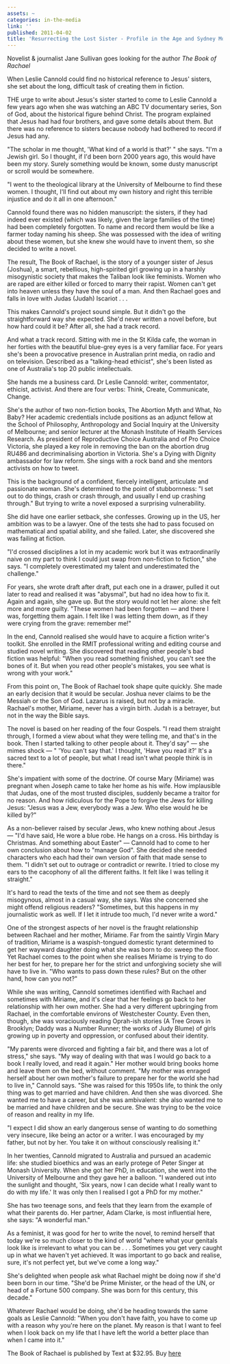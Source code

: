 ```yaml
---
assets: ~
categories: in-the-media
link: ''
published: 2011-04-02
title: 'Resurrecting the Lost Sister - Profile in the Age and Sydney Morning Herald '
---
```

Novelist & journalist Jane Sullivan goes looking for the author *The Book of Rachael*

When Leslie Cannold could find no historical reference to Jesus' sisters, she set about the long, difficult task of creating them in fiction.

THE urge to write about Jesus's sister started to come to Leslie Cannold a few years ago when she was watching an ABC TV documentary series, Son of God, about the historical figure behind Christ. The program explained that Jesus had had four brothers, and gave some details about them. But there was no reference to sisters because nobody had bothered to record if Jesus had any.

"The scholar in me thought, 'What kind of a world is that?' " she says. "I'm a Jewish girl. So I thought, if I'd been born 2000 years ago, this would have been my story. Surely something would be known, some dusty manuscript or scroll would be somewhere.

"I went to the theological library at the University of Melbourne to find these women. I thought, I'll find out about my own history and right this terrible injustice and do it all in one afternoon."

Cannold found there was no hidden manuscript: the sisters, if they had indeed ever existed (which was likely, given the large families of the time) had been completely forgotten. To name and record them would be like a farmer today naming his sheep. She was possessed with the idea of writing about these women, but she knew she would have to invent them, so she decided to write a novel.

The result, The Book of Rachael, is the story of a younger sister of Jesus (Joshua), a smart, rebellious, high-spirited girl growing up in a harshly misogynistic society that makes the Taliban look like feminists. Women who are raped are either killed or forced to marry their rapist. Women can't get into heaven unless they have the soul of a man. And then Rachael goes and falls in love with Judas (Judah) Iscariot . . .

This makes Cannold's project sound simple. But it didn't go the straightforward way she expected. She'd never written a novel before, but how hard could it be? After all, she had a track record.

And what a track record. Sitting with me in the St Kilda cafe, the woman in her forties with the beautiful blue-grey eyes is a very familiar face. For years she's been a provocative presence in Australian print media, on radio and on television. Described as a "talking-head ethicist", she's been listed as one of Australia's top 20 public intellectuals.

She hands me a business card. Dr Leslie Cannold: writer, commentator, ethicist, activist. And there are four verbs: Think, Create, Communicate, Change.

She's the author of two non-fiction books, The Abortion Myth and What, No Baby? Her academic credentials include positions as an adjunct fellow at the School of Philosophy, Anthropology and Social Inquiry at the University of Melbourne; and senior lecturer at the Monash Institute of Health Services Research. As president of Reproductive Choice Australia and of Pro Choice Victoria, she played a key role in removing the ban on the abortion drug RU486 and decriminalising abortion in Victoria. She's a Dying with Dignity ambassador for law reform. She sings with a rock band and she mentors activists on how to tweet.

This is the background of a confident, fiercely intelligent, articulate and passionate woman. She's determined to the point of stubbornness: "I set out to do things, crash or crash through, and usually I end up crashing through." But trying to write a novel exposed a surprising vulnerability.

She did have one earlier setback, she confesses. Growing up in the US, her ambition was to be a lawyer. One of the tests she had to pass focused on mathematical and spatial ability, and she failed. Later, she discovered she was failing at fiction.

"I'd crossed disciplines a lot in my academic work but it was extraordinarily naive on my part to think I could just swap from non-fiction to fiction," she says. "I completely overestimated my talent and underestimated the challenge."

For years, she wrote draft after draft, put each one in a drawer, pulled it out later to read and realised it was "abysmal", but had no idea how to fix it. Again and again, she gave up. But the story would not let her alone: she felt more and more guilty. "These women had been forgotten — and there I was, forgetting them again. I felt like I was letting them down, as if they were crying from the grave: remember me!"

In the end, Cannold realised she would have to acquire a fiction writer's toolkit. She enrolled in the RMIT professional writing and editing course and studied novel writing. She discovered that reading other people's bad fiction was helpful: "When you read something finished, you can't see the bones of it. But when you read other people's mistakes, you see what is wrong with your work."

From this point on, The Book of Rachael took shape quite quickly. She made an early decision that it would be secular. Joshua never claims to be the Messiah or the Son of God. Lazarus is raised, but not by a miracle. Rachael's mother, Miriame, never has a virgin birth. Judah is a betrayer, but not in the way the Bible says.

The novel is based on her reading of the four Gospels. "I read them straight through, I formed a view about what they were telling me, and that's in the book. Then I started talking to other people about it. They'd say" — she mimes shock — " 'You can't say that.' I thought, 'Have you read it?' It's a sacred text to a lot of people, but what I read isn't what people think is in there."

She's impatient with some of the doctrine. Of course Mary (Miriame) was pregnant when Joseph came to take her home as his wife. How implausible that Judas, one of the most trusted disciples, suddenly became a traitor for no reason. And how ridiculous for the Pope to forgive the Jews for killing Jesus: "Jesus was a Jew, everybody was a Jew. Who else would he be killed by?"

As a non-believer raised by secular Jews, who knew nothing about Jesus — "I'd have said, He wore a blue robe. He hangs on a cross. His birthday is Christmas. And something about Easter" — Cannold had to come to her own conclusion about how to "manage God". She decided she needed characters who each had their own version of faith that made sense to them. "I didn't set out to outrage or contradict or rewrite. I tried to close my ears to the cacophony of all the different faiths. It felt like I was telling it straight."

It's hard to read the texts of the time and not see them as deeply misogynous, almost in a casual way, she says. Was she concerned she might offend religious readers? "Sometimes, but this happens in my journalistic work as well. If I let it intrude too much, I'd never write a word."

One of the strongest aspects of her novel is the fraught relationship between Rachael and her mother, Miriame. Far from the saintly Virgin Mary of tradition, Miriame is a waspish-tongued domestic tyrant determined to get her wayward daughter doing what she was born to do: sweep the floor. Yet Rachael comes to the point when she realises Miriame is trying to do her best for her, to prepare her for the strict and unforgiving society she will have to live in. "Who wants to pass down these rules? But on the other hand, how can you not?"

While she was writing, Cannold sometimes identified with Rachael and sometimes with Miriame, and it's clear that her feelings go back to her relationship with her own mother. She had a very different upbringing from Rachael, in the comfortable environs of Westchester County. Even then, though, she was voraciously reading Oprah-ish stories (A Tree Grows in Brooklyn; Daddy was a Number Runner; the works of Judy Blume) of girls growing up in poverty and oppression, or confused about their identity.

"My parents were divorced and fighting a fair bit, and there was a lot of stress," she says. "My way of dealing with that was I would go back to a book I really loved, and read it again." Her mother would bring books home and leave them on the bed, without comment. "My mother was enraged herself about her own mother's failure to prepare her for the world she had to live in," Cannold says. "She was raised for this 1950s life, to think the only thing was to get married and have children. And then she was divorced. She wanted me to have a career, but she was ambivalent: she also wanted me to be married and have children and be secure. She was trying to be the voice of reason and reality in my life.

"I expect I did show an early dangerous sense of wanting to do something very insecure, like being an actor or a writer. I was encouraged by my father, but not by her. You take it on without consciously realising it."

In her twenties, Cannold migrated to Australia and pursued an academic life: she studied bioethics and was an early protege of Peter Singer at Monash University. When she got her PhD, in education, she went into the University of Melbourne and they gave her a balloon. "I wandered out into the sunlight and thought, 'Six years, now I can decide what I really want to do with my life.' It was only then I realised I got a PhD for my mother."

She has two teenage sons, and feels that they learn from the example of what their parents do. Her partner, Adam Clarke, is most influential here, she says: "A wonderful man."

As a feminist, it was good for her to write the novel, to remind herself that today we're so much closer to the kind of world "where what your genitals look like is irrelevant to what you can be . . . Sometimes you get very caught up in what we haven't yet achieved. It was important to go back and realise, sure, it's not perfect yet, but we've come a long way."

She's delighted when people ask what Rachael might be doing now if she'd been born in our time. "She'd be Prime Minister, or the head of the UN, or head of a Fortune 500 company. She was born for this century, this decade."

Whatever Rachael would be doing, she'd be heading towards the same goals as Leslie Cannold: "When you don't have faith, you have to come up with a reason why you're here on the planet. My reason is that I want to feel when I look back on my life that I have left the world a better place than when I came into it."

The Book of Rachael is published by Text at $32.95. Buy [here](http://www.bookworm.com.au/Book/The-Book-of-Rachael-9781921758089.aspx) 

